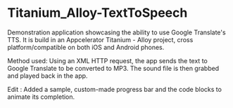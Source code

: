 Titanium_Alloy-TextToSpeech
===========================

Demonstration application showcasing the ability to use Google Translate's TTS. It is build in an Appcelerator Titanium - Alloy project, cross platform/compatible on both iOS and Android phones. 

Method used: Using an XML HTTP request, the app sends the text to Google Translate to be converted to MP3. The sound file is then grabbed and played back in the app.

Edit : Added a sample, custom-made progress bar and the code blocks to animate its completion.
